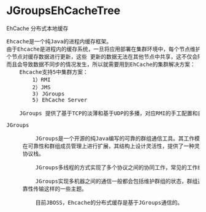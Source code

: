 # JGroupsEhCacheTree
EhCache 分布式本地缓存


<pre>
Ehcache是一个纯Java的进程内缓存框架。
由于Ehcache是进程内的缓存系统，一旦将应用部署在集群环境中，每个节点维护各自的缓存数据，当某
个节点对缓存数据进行更新，这些 更新的数据无法在其他节点中共享，这不仅会降低节点运行的效率，
而且会导致数据不同步的情况发生，所以就需要用到EhCache的集群解决方案：
    Ehcache支持5中集群方案：
        1）RMI
        2）JMS
        3) JGroups
        5) EhCache Server

    JGroups 提供了基于TCP的淡薄和基于UDP的多播，对应RMI的手工配置和自动发现。
</pre>

<pre>
JGroups

         JGroups是一个开源的纯Java编写的可靠的群组通信工具。其工作模式基于IP多播，但可以
     在可靠性和群组成员管理上进行扩展，其结构上设计灵活性，提供了一种灵活兼容多种协议的
     协议栈。

         JGroups多线程的方式实现了多个协议之间的协同工作，常见的工作线程有心跳检测，诊断等。

         JGroups实现多机器之间的通信一般都会包括维护群组的状态，群组通信协议，群组数据可
     靠性传输这样的一些主题。

         目前JBOSS，Ehcache的分布式缓存是基于JGroups通信的。
</pre>
